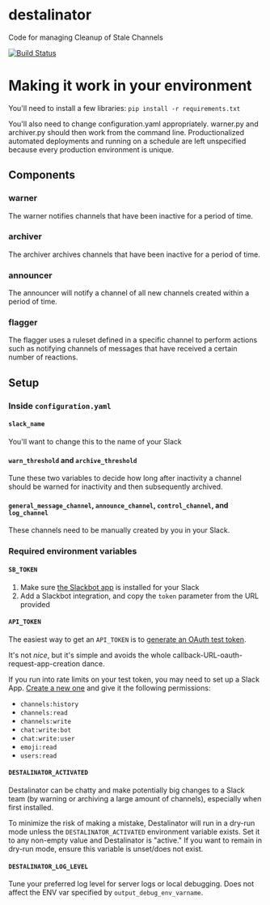 # destalinator
Code for managing Cleanup of Stale Channels

[![Build Status](https://travis-ci.org/randsleadershipslack/destalinator.svg?branch=master)](https://travis-ci.org/randsleadershipslack/destalinator)

# Making it work in your environment
You'll need to install a few libraries: `pip install -r requirements.txt`

You'll also need to change configuration.yaml appropriately.  warner.py and archiver.py should then work from the command line.  Productionalized automated deployments and running on a schedule are left unspecified because every production environment is unique.

## Components

### warner

The warner notifies channels that have been inactive for a period of time.

### archiver

The archiver archives channels that have been inactive for a period of time.

### announcer

The announcer will notify a channel of all new channels created within a period of time.

### flagger

The flagger uses a ruleset defined in a specific channel to perform actions such as notifying channels of messages that have received a certain number of reactions.

## Setup

### Inside `configuration.yaml`

#### `slack_name`

You'll want to change this to the name of your Slack

#### `warn_threshold` and `archive_threshold`

Tune these two variables to decide how long after inactivity a channel should be warned for inactivity and then subsequently archived.

#### `general_message_channel`, `announce_channel`, `control_channel`, and `log_channel`

These channels need to be manually created by you in your Slack.

### Required environment variables

#### `SB_TOKEN`

1. Make sure [the Slackbot app](https://slack.com/apps/A0F81R8ET-slackbot) is installed for your Slack
2. Add a Slackbot integration, and copy the `token` parameter from the URL provided

#### `API_TOKEN`

The easiest way to get an `API_TOKEN` is to [generate an OAuth test token](https://api.slack.com/docs/oauth-test-tokens).

It's not *nice*, but it's simple and avoids the whole callback-URL-oauth-request-app-creation dance.

If you run into rate limits on your test token, you may need to set up a Slack App. [Create a new one](https://api.slack.com/apps) and give it the following permissions:

- `channels:history`
- `channels:read`
- `channels:write`
- `chat:write:bot`
- `chat:write:user`
- `emoji:read`
- `users:read`

#### `DESTALINATOR_ACTIVATED`

Destalinator can be chatty and make potentially big changes to a Slack team (by warning or archiving a large amount of channels), especially when first installed.

To minimize the risk of making a mistake, Destalinator will run in a dry-run mode unless the `DESTALINATOR_ACTIVATED` environment variable exists. Set it to any non-empty value and Destalinator is "active." If you want to remain in dry-run mode, ensure this variable is unset/does not exist.

#### `DESTALINATOR_LOG_LEVEL`

Tune your preferred log level for server logs or local debugging. Does not affect the ENV var specified by `output_debug_env_varname`.
